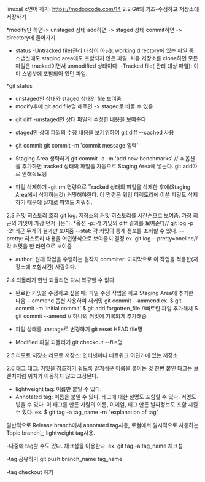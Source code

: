 linux로 c언어 하기: https://modoocode.com/14
2.2 Git의 기초-수정하고 저장소에 저장하기

*modify만 하면-> unstaged 상태
 add하면 -> staged 상태
 commit하면 -> directory에 들어가지
* status
-Untracked file(관리 대상이 아님): working directory에 있는 파일 중 스냅샷에도 staging area에도 포함되지 않은 파일. 처음 저장소를 clone하면 모든 파일은 tracked이면서 unmodified 상태이다. 
-Tracked file( 관리 대상 파일): 이미 스냅샷에 포함되어 있던 파일. 

*git status
- unstaged인 상태와 staged 상태인 file 보여줌
- modify후에 git add file명 해주면 -> staged로 바꿀 수 있음

* git diff
-unstaged인 상태 파일의 수정한 내용을 보여준다
- staged인 상태 파일의 수정 내용을 보기위하여 git diff --cached 사용

* git commit
git commit -m 'commit message 입력'

* Staging Area 생략하기
git commit -a -m 'add new benchmarks'
//-a 옵션을 추가하면 tracked 상태의 파일을 자동으로 Staging Area에 넣는다. git add따로 안해줘도됨

* 파일 삭제하기
-git rm 명령으로 Tracked 상태의 파일을 삭제한 후에(Staging Area에서 삭제하는것) 커밋해야한다. 이 명령은 워킹 디렉토리에 이쓴 파일도 삭제하기 때문에 실제로 파일도 지워짐.

2.3 커밋 히스토리 조회
git log: 저장소의 커밋 히스토리를 시간순으로 보여줌. 가장 최근의 커밋이 가장 먼저나온다.
*옵션
-p: 각 커밋의 diff 결과를 보여준다// git log -p -2: 최근 두개의 결과만 보여줌
--stat: 각 커밋의 통계 정보를 조회할 수 있다. 
--pretty: 히스토리 내용을 어떤형식으로 보여줄지 결정
ex. git log --pretty=oneline// 각 커밋을 한 라인으로 보여줌

* author: 원래 작업을 수행하는 원작자
  commiter: 마지막으로 이 작업을 적용한(저장소에 포함시킨) 사람이다.

2.4 되돌리기
한번 되돌리면 다시 복구할 수 없다. 
* 완료한 커밋을 수정하고 싶을 때: 파일 수정 작업을 하고 Staging Area에 추가한 다음 --ammend 옵션 사용하여 재커밋
git commit --ammend
ex. $ git commit -m 'initial commit'
    $ git add forgotten_file //빠트린 파일 추가해서 
    $ git commit --amend // 하나의 커밋에 기록되게 추가해줌

* 파일 상태를 unstage로 변경하기
git reset HEAD file명

* Modified 파일 되돌리기
git checkout --file명

2.5 리모트 저장소
리모트 저장소: 인터넷이나 네트워크 어딘가에 있는 저장소


2.6 태그
태그: 커밋을 참조하기 쉽도록 알기쉬운 이름을 붙이는 것
한번 붙인 태그는 브랜치처럼 위치가 이동하지 않고 고정된다. 
- lightweight tag: 이름만 붙일 수 있다.
- Annotated tag: 이름을 붙일 수 있다. 태그에 대한 설명도 포함할 수 있다. 서명도 넣을 수 있다. 이 태그를 만든 사람의 이름, 이메일, 태그 만든 날짜정보도 포함 시킬 수 있다.
ex. $ git tag -a tag_name -m "explanation of tag"
 
일반적으로 Release branch에서 annotated tag사용, 로컬에서 일시적으로 사용하는 Topic branch는 lightweight tag사용.

-나중에 tag할 수도 있다. 체크섬을 이용한다.
ex. git tag -a tag_name 체크섬

-tag 공유하기 
git push branch_name tag_name

-tag checkout 하기
